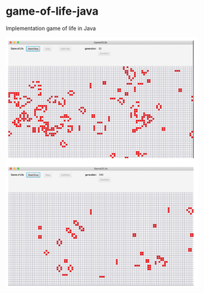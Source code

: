 # game-of-life-java
Implementation game of life in Java

![demo game of life](https://github.com/bohdan-sokolovskyi/game-of-life-java/blob/master/src/main/resources/game-of-life-demo.png)
